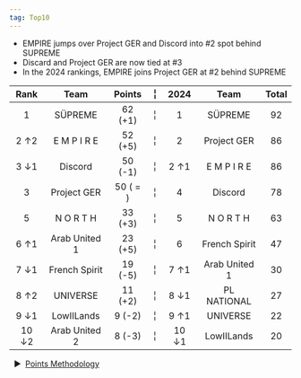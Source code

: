 ```yaml
---
tag: Top10
---
```

- EMPIRE jumps over Project GER and Discord into #2 spot behind SUPREME
- Discard and Project GER are now tied at #3
- In the 2024 rankings, EMPIRE joins Project GER at #2 behind SUPREME

Rank | Team | Points |  ╎  | 2024 | Team | Total  
:--: | :--: | :--: | :--: | :--: | :--: | :--:  
1 | SÜPREME | 62 (+1) |  ╎  | 1 | SÜPREME | 92  
2 ↑2 | E M P I R E | 52 (+5) |  ╎  | 2 | Project GER | 86  
3 ↓1 | Discord | 50 (-1) |  ╎  | 2  ↑1 | E M P I R E | 86  
3 | Project GER | 50 ( = ) |  ╎  | 4 | Discord | 78  
5 | N O R T H | 33 (+3) |  ╎  | 5 | N O R T H | 63  
6 ↑1 | Arab United 1 | 23 (+5) |  ╎  | 6 | French Spirit | 47  
7 ↓1 | French Spirit | 19 (-5) |  ╎  | 7  ↑1 | Arab United 1 | 30  
8 ↑2 | UNIVERSE | 11 (+2) |  ╎  | 8  ↓1 | PL NATIONAL | 27  
9 ↓1 | LowIILands | 9 (-2) |  ╎  | 9  ↑1 | UNIVERSE | 22  
10 ↓2 | Arab United 2 | 8 (-3) |  ╎  | 10  ↓1 | LowIILands | 20  

&nbsp; ▶︎ &nbsp;[Points Methodology](/points/)

